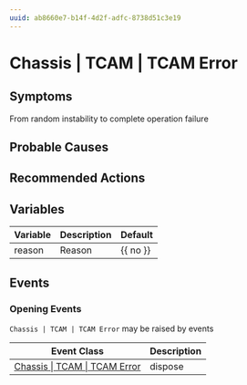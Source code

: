 ```yaml
---
uuid: ab8660e7-b14f-4d2f-adfc-8738d51c3e19
---
```

# Chassis | TCAM | TCAM Error

## Symptoms

From random instability to complete operation failure

## Probable Causes

## Recommended Actions

## Variables

| Variable | Description | Default  |
| -------- | ----------- | -------- |
| reason   | Reason      | {{ no }} |

## Events

### Opening Events
`Chassis | TCAM | TCAM Error` may be raised by events

| Event Class                                                                            | Description |
| -------------------------------------------------------------------------------------- | ----------- |
| [Chassis \| TCAM \| TCAM Error](../../../event-classes-reference/chassis/tcam/tcam-error.md) | dispose     |

